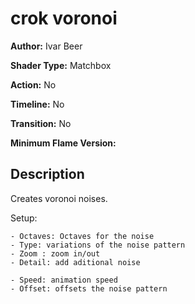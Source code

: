 # crok voronoi

**Author:** Ivar Beer

**Shader Type:** Matchbox

**Action:** No

**Timeline:** No

**Transition:** No

**Minimum Flame Version:** 


## Description
Creates voronoi noises.

Setup:

    - Octaves: Octaves for the noise
    - Type: variations of the noise pattern
    - Zoom : zoom in/out
    - Detail: add aditional noise

    - Speed: animation speed
    - Offset: offsets the noise pattern

